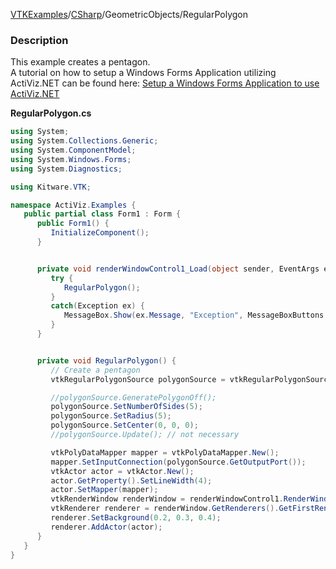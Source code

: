 [VTKExamples](/index/)/[CSharp](/CSharp)/GeometricObjects/RegularPolygon

### Description
This example creates a pentagon.<br />
A tutorial on how to setup a Windows Forms Application utilizing ActiViz.NET can be found here: [Setup a Windows Forms Application to use ActiViz.NET](http://www.vtk.org/Wiki/VTK/CSharp/ActiViz.NET)

**RegularPolygon.cs**
```csharp
using System;
using System.Collections.Generic;
using System.ComponentModel;
using System.Windows.Forms;
using System.Diagnostics;

using Kitware.VTK;

namespace ActiViz.Examples {
   public partial class Form1 : Form {
      public Form1() {
         InitializeComponent();
      }


      private void renderWindowControl1_Load(object sender, EventArgs e) {
         try {
            RegularPolygon();
         }
         catch(Exception ex) {
            MessageBox.Show(ex.Message, "Exception", MessageBoxButtons.OK);
         }
      }


      private void RegularPolygon() {
         // Create a pentagon
         vtkRegularPolygonSource polygonSource = vtkRegularPolygonSource.New();

         //polygonSource.GeneratePolygonOff();
         polygonSource.SetNumberOfSides(5);
         polygonSource.SetRadius(5);
         polygonSource.SetCenter(0, 0, 0);
         //polygonSource.Update(); // not necessary

         vtkPolyDataMapper mapper = vtkPolyDataMapper.New();
         mapper.SetInputConnection(polygonSource.GetOutputPort());
         vtkActor actor = vtkActor.New();
         actor.GetProperty().SetLineWidth(4);
         actor.SetMapper(mapper);
         vtkRenderWindow renderWindow = renderWindowControl1.RenderWindow;
         vtkRenderer renderer = renderWindow.GetRenderers().GetFirstRenderer();
         renderer.SetBackground(0.2, 0.3, 0.4);
         renderer.AddActor(actor);
      }
   }
}
```
